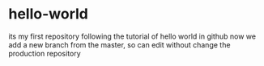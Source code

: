# hello-world
its my first repository following the tutorial of hello world in github 
now we add a new branch from the master, so  can edit without change the production repository 
